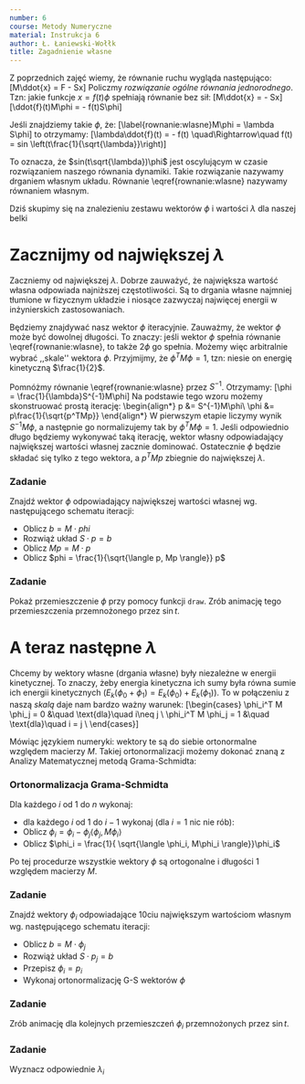 ```yaml
---
number: 6
course: Metody Numeryczne
material: Instrukcja 6
author: Ł. Łaniewski-Wołłk
title: Zagadnienie własne
---
```


Z poprzednich zajęć wiemy, że równanie ruchu wygląda następująco:
\[M\ddot{x} = F - Sx\]
Policzmy *rozwiązanie ogólne równania jednorodnego*. Tzn: jakie funkcje $x=f(t)\phi$ spełniają równanie bez sił:
\[M\ddot{x} = - Sx\]
\[\ddot{f}(t)M\phi = - f(t)S\phi\]

Jeśli znajdziemy takie $\phi$, że:
\[\label{rownanie:wlasne}M\phi = \lambda S\phi\]
to otrzymamy:
\[\lambda\ddot{f}(t) = -  f(t) \quad\Rightarrow\quad f(t) = sin \left(t\frac{1}{\sqrt{\lambda}}\right)\]

To oznacza, że $sin(t\sqrt{\lambda})\phi$ jest oscylującym w czasie rozwiązaniem naszego równania dynamiki. Takie rozwiązanie nazywamy drganiem własnym układu. Równanie \eqref{rownanie:wlasne} nazywamy równaniem własnym.

Dziś skupimy się na znalezieniu zestawu wektorów $\phi$ i wartości $\lambda$ dla naszej belki


# Zacznijmy od największej $\lambda$
Zaczniemy od największej $\lambda$. Dobrze zauważyć, że największa wartość własna odpowiada najniższej częstotliwości. Są to drgania własne najmniej tłumione w fizycznym układzie i niosące zazwyczaj najwięcej energii w inżynierskich zastosowaniach.

Będziemy znajdywać nasz wektor $\phi$ iteracyjnie. Zauważmy, że wektor $\phi$ może być dowolnej długości. To znaczy: jeśli wektor $\phi$ spełnia równanie \eqref{rownanie:wlasne}, to także $2\phi$ go spełnia. Możemy więc arbitralnie wybrać ,,skale'' wektora $\phi$. Przyjmijmy, że $\phi^T M \phi = 1$, tzn: niesie on energię kinetyczną $\frac{1}{2}$.

Pomnóżmy równanie \eqref{rownanie:wlasne} przez $S^{-1}$. Otrzymamy:
\[\phi = \frac{1}{\lambda}S^{-1}M\phi\]
Na podstawie tego wzoru możemy skonstruować prostą iterację:
\begin{align*}
p &= S^{-1}M\phi\\
\phi &= p\frac{1}{\sqrt{p^TMp}}
\end{align*}
W pierwszym etapie liczymy wynik $S^{-1}M\phi$, a następnie go normalizujemy tak by $\phi^T M \phi = 1$. Jeśli odpowiednio długo będziemy wykonywać taką iterację, wektor własny odpowiadający największej wartości własnej zacznie dominować. Ostatecznie $\phi$ będzie składać się tylko z tego wektora, a $p^TMp$ zbiegnie do największej $\lambda$.


### Zadanie

Znajdź wektor $\phi$ odpowiadający największej wartości własnej wg. następującego schematu iteracji:

- Oblicz $b = M\cdot phi$
- Rozwiąż układ $S\cdot p = b$
- Oblicz $Mp = M\cdot p$
- Oblicz $phi = \frac{1}{\sqrt{\langle p, Mp \rangle}} p$

### Zadanie

Pokaż przemieszczenie $\phi$ przy pomocy funkcji `draw`. Zrób animację tego przemieszczenia przemnożonego przez $\sin{t}$.

# A teraz następne $\lambda$
Chcemy by wektory własne (drgania własne) były niezależne w energii kinetycznej. To znaczy, żeby energia kinetyczna ich sumy była równa sumie ich energii kinetycznych ($E_k(\phi_0+\phi_1) = E_k(\phi_0)+E_k(\phi_1)$). To w połączeniu z naszą *skalą* daje nam bardzo ważny warunek:
\[\begin{cases}
\phi_i^T M \phi_j = 0 &\quad \text{dla}\quad i\neq j \\
\phi_i^T M \phi_j = 1 &\quad \text{dla}\quad i = j \\
\end{cases}\]

Mówiąc językiem numeryki: wektory te są do siebie ortonormalne względem macierzy $M$. Takiej ortonormalizacji możemy dokonać znaną z Analizy Matematycznej metodą Grama-Schmidta:

### Ortonormalizacja Grama-Schmidta
Dla każdego $i$ od $1$ do $n$ wykonaj:

- dla każdego $i$ od $1$ do $i-1$ wykonaj (dla $i=1$ nic nie rób):
- Oblicz $\phi_i = \phi_i - \phi_j \langle \phi_j, M\phi_i \rangle$
- Oblicz $\phi_i = \frac{1}{ \sqrt{\langle \phi_i, M\phi_i \rangle}}\phi_i$

Po tej procedurze wszystkie wektory $\phi$ są ortogonalne i długości $1$ względem macierzy $M$.

### Zadanie

Znajdź wektory $\phi_i$ odpowiadające $10$ciu największym wartościom własnym wg. następującego schematu iteracji:
- Oblicz $b = M\cdot \phi_j$
- Rozwiąż układ $S\cdot p_j = b$
- Przepisz $\phi_i = p_i$
- Wykonaj ortonormalizację G-S wektorów $\phi$

### Zadanie

Zrób animację dla kolejnych przemieszczeń $\phi_i$ przemnożonych przez $\sin{t}$.

### Zadanie

Wyznacz odpowiednie $\lambda_i$

